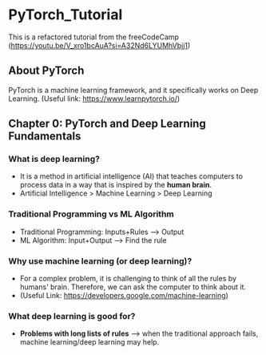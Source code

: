 # PyTorch_Tutorial

This is a refactored tutorial from the freeCodeCamp (https://youtu.be/V_xro1bcAuA?si=A32Nd6LYUMhVbjj1)

## About PyTorch

PyTorch is a machine learning framework, and it specifically works on Deep Learning.
(Useful link: https://www.learnpytorch.io/)

## Chapter 0: PyTorch and Deep Learning Fundamentals

### What is deep learning?

* It is a method in artificial intelligence (AI) that teaches computers to process data in a way that is inspired by the
  **human brain**.
* Artificial Intelligence > Machine Learning > Deep Learning

### Traditional Programming vs ML Algorithm

* Traditional Programming: Inputs+Rules --> Output
* ML Algorithm: Input+Output --> Find the rule

### Why use machine learning (or deep learning)?

* For a complex problem, it is challenging to think of all the rules by humans' brain.
  Therefore, we can ask the computer to think about it.
* (Useful Link: https://developers.google.com/machine-learning)

### What deep learning is good for?

* **Problems with long lists of rules** --> when the traditional approach fails, machine learning/deep learning may
  help.